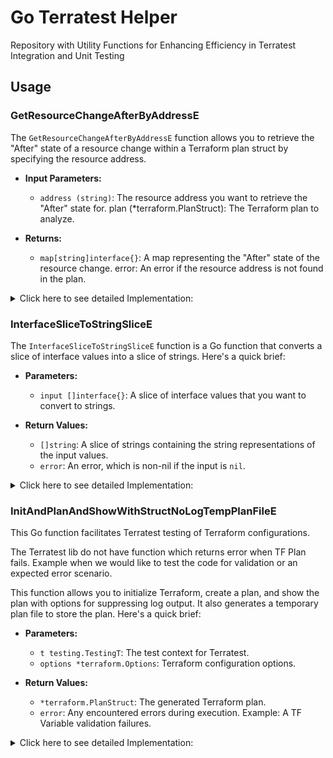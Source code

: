 # Go Terratest Helper
Repository with Utility Functions for Enhancing Efficiency in Terratest Integration and Unit Testing

## Usage
### GetResourceChangeAfterByAddressE
The `GetResourceChangeAfterByAddressE` function allows you to retrieve the "After" state of a resource change within a Terraform plan struct by specifying the resource address.

- **Input Parameters:**
  - `address (string)`: The resource address you want to retrieve the "After" state for.
plan (*terraform.PlanStruct): The Terraform plan to analyze.

- **Returns:**
  - `map[string]interface{}`: A map representing the "After" state of the resource change.
error: An error if the resource address is not found in the plan.

<details>
  <summary>Click here to see detailed Implementation:</summary>

#### Pre Requisite
We must have a local temp copy of the tfplan in json format for retrieving the exact `ResourceAddress`.

1. Add below snippet in your test code to generate a TFPlan file.
    ```go
    // Path to where we would like to create our TF Plan file
    terraformOptions.PlanFilePath = "./tfplan"
    // Using InitAndPlanAndShow  func from "github.com/gruntwork-io/terratest/modules/terraform"    module to generate the plan file
    planJson := terraform.InitAndPlanAndShow(t, terraformOptions)
    ```
2. Once the test is executed it'll generate a `tfplan` file which we need to convert into a readable json file by executing below command:
    ```ssh
    terraform show -json tfplan | jq > tfplan.json
    ```
3. From the Json file you need to pick the `resource_changes.address` value for each individual resource that you would like to test.

[Click here](mocktfplan.json) to review a sample TFPlan.json file.

> Note: Plan files shouldn't be committed to the repository or printed in the log files. Once you have got the test plan file generated ensure the above code snippet is removed.

#### Here's how to use it:
```go
import (
    "github.com/gruntwork-io/terratest/modules/terraform"
    "github.com/gruntwork-io/terratest/modules/tfplanstruct"
)

// Define your Terraform plan.
plan := terraform.InitAndPlan(t, terraformOptions)

// Resource Address retrieved from the tfplan.json for provisioning a S3 Bucket
resourceAddress := "module.test_website_bucket.module.bucket.aws_s3_bucket.this[0]"

// Get the "After" state of the resource change.
resourceAfterState, _ := tfplanstruct.GetResourceChangeAfterByAddressE(resourceAddress,plan)
// Use the resourceAfterState as needed.
```

####  Example:
We are using above function in testing our terraform modules as below:
- [terraform-aws-route53-public-hosted-zone unit test](https://github.com/armakuni/terraform-aws-route53-public-hosted-zone/blob/3f025a61b44823f3165781e516bf67a61bf7df05/test/unit/route53_zone_records_test.go#L63)
- [terraform-aws-static-website-bucket testing multiple resource creations](https://github.com/armakuni/terraform-aws-static-website-bucket/blob/main/test/unit/website_bucket_test.go)

</details>

### InterfaceSliceToStringSliceE

The `InterfaceSliceToStringSliceE` function is a Go function that converts a slice of interface values into a slice of strings. Here's a quick brief:

- **Parameters:**
  - `input []interface{}`: A slice of interface values that you want to convert to strings.

- **Return Values:**
  - `[]string`: A slice of strings containing the string representations of the input values.
  - `error`: An error, which is non-nil if the input is `nil`.

<details>
  <summary>Click here to see detailed Implementation:</summary>
    
  - **Usage Example:**
    You can use this function to convert a slice of arbitrary interface values into a slice of  strings, which can be helpful when you need to display or manipulate the string  representations of these values.

    Here's an example of how you might use this function:

    ```go
    inputSlice := []interface{}{42, "Hello, World!", 3.14}
    stringSlice, err := InterfaceSliceToStringSliceE(inputSlice)
    if err != nil {
        fmt.Println("Error:", err)
    } else {
        fmt.Println(stringSlice) // Output: ["42" "Hello, World!" "3.14"]
    }
    ```

 - **Error Handling:**
  
   - The function checks for a `nil` input and returns an error if the input is `nil`.
   - Other error cases, such as invalid input types, are not explicitly handled in thi    function.
</details>

### InitAndPlanAndShowWithStructNoLogTempPlanFileE

This Go function facilitates Terratest testing of Terraform configurations.

The Terratest lib do not have function which returns error when TF Plan fails. Example when we would like to test the code for validation or an expected error scenario.

This function allows you to initialize Terraform, create a plan, and show the plan with options for suppressing log output. It also generates a temporary plan file to store the plan. Here's a quick brief:

- **Parameters:**
  - `t testing.TestingT`: The test context for Terratest.
  - `options *terraform.Options`: Terraform configuration options.

- **Return Values:**
  - `*terraform.PlanStruct`: The generated Terraform plan.
  - `error`: Any encountered errors during execution. Example: A TF Variable validation failures.


<details>
  <summary>Click here to see detailed Implementation:</summary>
    
  - **Usage Example:**
    Conveniently run Terraform operations with log suppression and plan storage in Terratest tests.

    ```go
    plan, err := InitAndPlanAndShowWithStructNoLogTempPlanFileE(t, options)
    ```

 - **Notes:**
  
   - Designed for Terratest.
   - Ensure correct test setup.
   - Does not handle Terraform configuration errors.
</details>

